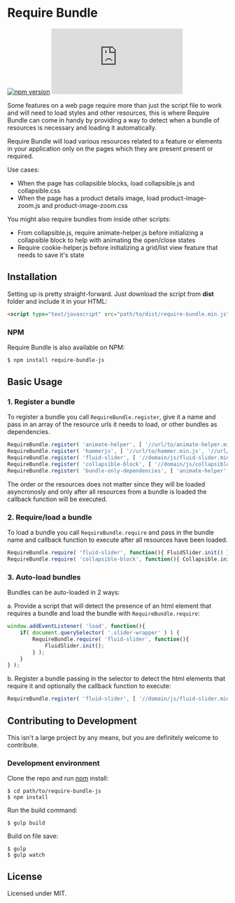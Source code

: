 # Require Bundle

[![npm version](https://badge.fury.io/js/require-bundle-js.svg)](https://badge.fury.io/js/require-bundle-js)
[![DragsterJS gzip size](http://img.badgesize.io/https://raw.githubusercontent.com/fluidweb-co/require-bundle-js/master/dist/require-bundle.min.js?compression=gzip
)](https://raw.githubusercontent.com/fluidweb-co/require-bundle-js/master/dist/require-bundle.min.js)

Some features on a web page require more than just the script file to work and will need to load styles and other resources, this is where Require Bundle can come in handy by providing a way to detect when a bundle of resources is necessary and loading it automatically.

Require Bundle will load various resources related to a feature or elements in your application only on the pages which they are present present or required.

Use cases:
- When the page has collapsible blocks, load collapsible.js and collapsible.css
- When the page has a product details image, load product-image-zoom.js and product-image-zoom.css

You might also require bundles from inside other scripts:
- From collapsible.js, require animate-helper.js before initializing a collapsible block to help with animating the open/close states
- Require cookie-helper.js before initializing a grid/list view feature that needs to save it's state



## Installation

Setting up is pretty straight-forward. Just download the script from __dist__ folder and include it in your HTML:

```html
<script type="text/javascript" src="path/to/dist/require-bundle.min.js"></script>
```

### NPM

Require Bundle is also available on NPM:

```sh
$ npm install require-bundle-js
```



## Basic Usage

### 1. Register a bundle

To register a bundle you call `RequireBundle.register`, give it a name and pass in an array of the resource urls it needs to load, or other bundles as dependencies.

```js
RequireBundle.register( 'animate-helper', [ '//url/to/animate-helper.min.js' ] ); // one script
RequireBundle.register( 'hammerjs', [ '//url/to/hammer.min.js', '//url/to/hammerjs-init.min.js' ] ); // two scripts
RequireBundle.register( 'fluid-slider', [ '//domain/js/fluid-slider.min.js', '//domain/css/fluid-slider.min.css' ] ); // one script, one style
RequireBundle.register( 'collapsible-block', [ '//domain/js/collapsible.min.js', 'animate-helper' ] ); // one script, one dependency
RequireBundle.register( 'bundle-only-dependencies', [ 'animate-helper', 'hammerjs' ] ); // bundles as dependencies
```

The order or the resources does not matter since they will be loaded asyncronosly and only after all resources from a bundle is loaded the callback function will be executed.

### 2. Require/load a bundle

To load a bundle you call `RequireBundle.require` and pass in the bundle name and callback function to execute after all resources have been loaded.

```js
RequireBundle.require( 'fluid-slider', function(){ FluidSlider.init() });
RequireBundle.require( 'collapsible-block', function(){ Collapsible.init() });
```

### 3. Auto-load bundles

Bundles can be auto-loaded in 2 ways:

a. Provide a script that will detect the presence of an html element that requires a bundle and load the bundle with `RequireBundle.require`:
```js
window.addEventListener( 'load', function(){
    if( document.querySelector( '.slider-wrapper' ) ) {
        RequireBundle.require( 'fluid-slider', function(){
            FluidSlider.init();
        } );
    }
} );
```

b. Register a bundle passing in the selector to detect the html elements that require it and optionally the callback function to execute:
```js
RequireBundle.register( 'fluid-slider', [ '//domain/js/fluid-slider.min.js', '//domain/css/fluid-slider.min.css' ], '.slider-wrapper', function(){ FluidSlider.init(); } ); // Auto-load when `.slider-wrapper` is present, then execute callback
```



## Contributing to Development

This isn't a large project by any means, but you are definitely welcome to contribute.

### Development environment

Clone the repo and run [npm](http://npmjs.org/) install:

```
$ cd path/to/require-bundle-js
$ npm install
```

Run the build command:

```
$ gulp build
```

Build on file save:

```
$ gulp
$ gulp watch
```


## License

Licensed under MIT.
